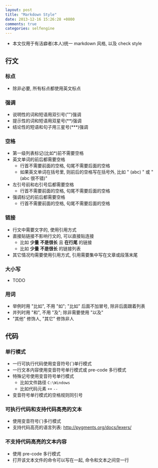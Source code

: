 ```yaml
---
layout: post
title: "Markdown Style"
date: 2013-12-16 15:26:28 +0800
comments: true
categories: selfengine
---
```

* 本文仅用于有洁癖者(本人)统一 markdown 风格, 以及 check style

## 行文

### 标点
* 除非必要, 所有标点都使用英文标点

### 强调
* 说明性的词和短语用双引号("")强调
* 提示性的词和短语用双星号(\*\*)强调
* 结论性的短语和句子用三星号(\*\*\*)强调

### 空格
* 第一级列表标记(比如*)前不需要空格
* 英文单词的前后都需要空格
  * 行首不需要前面的空格, 句尾不需要后面的空格
  * 如果英文单词在括号里, 则前后的空格写在括号外, 比如 " (abc) " 或 " (abc 很不错)"
* 左引号前和右引号后都需要空格
  * 行首不需要前面的空格, 句尾不需要后面的空格
* 强调标记的前后都需要空格
  * 行首不需要前面的空格, 句尾不需要后面的空格
<!-- more -->

### 链接
* 行文中需要文字的, 使用引用方式
* 直接贴链接不影响行文的, 可以直接贴连接
  * 比如 **少量** **不是很长** 且 **在行尾** 的链接
  * 比如 **少量** **不是很长** 的链接列表
* 其它情况均需要使用引用方式, 引用需要集中写在文章或段落末尾

### 大小写
* TODO

### 用词
* 举例时用 "比如", 不用 "如"; "比如" 后面不加冒号, 除非后面跟着列表
* 并列时用 "和", 不用 "及"; 除非需要使用 "以及"
* "其他" 修饰人, "其它" 修饰非人

## 代码

### 单行模式
* 一行可执行代码使用变音符号(`)单行模式
* 一行文本内容使用变音符号单行模式或 pre-code 多行模式
* 特殊记号使用变音符号单行模式
  * 比如文件路径 `C:\Windows`
  * 比如代码元素 `++` `--`
* 变音符号单行模式的空格规则同引号

### 可执行代码和支持代码高亮的文本
* 使用变音符号(`)多行模式
* 支持代码高亮的语言列表: http://pygments.org/docs/lexers/

### 不支持代码高亮的文本内容
* 使用 pre-code 多行模式
* 打开该文本文件的命令可以写在一起, 命令和文本之间空一行
